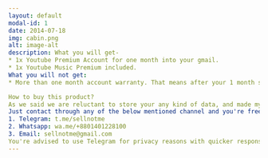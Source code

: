 ```yaml
---
layout: default
modal-id: 1
date: 2014-07-18
img: cabin.png
alt: image-alt
description: What you will get-
* 1x Youtube Premium Account for one month into your gmail.
* 1x Youtube Music Premium included.
What you will not get:
* More than one month account warranty. That means after your 1 month subcription ends, you won't be able to use Youtube Premium or Youtube Music Premium without purchasing again for us. If you like Youtube Premium, then we will suggest to buy yearly plans for more cost efficiency without monthly hassle.

How to buy this product?
As we said we are reluctant to store your any kind of data, and made myself a static ship in the dynamic world- you just need to reach me out for buying this product. How can you reach me out?
Just contact through any of the below mentioned channel and you're free to use fake ids as well, We don't care weather you're a robot or human, so no captcha no checking. Here are some chanels to reach me out:
1. Telegram: t.me/sellnotme
2. Whatsapp: wa.me/+8801401228100
3. Email: sellnotme@gmail.com
You're advised to use Telegram for privacy reasons with quicker response time. Thanks for being with us.
---
```

